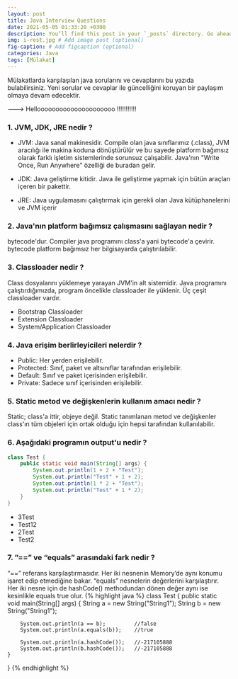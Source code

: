 ```yaml
---
layout: post
title: Java Interview Questions
date: 2021-05-05 01:33:20 +0300
description: You’ll find this post in your `_posts` directory. Go ahead and edit it and re-build the site to see your changes. # Add post description (optional)
img: i-rest.jpg # Add image post (optional)
fig-caption: # Add figcaption (optional)
categories: Java
tags: [Mülakat]
---
```

Mülakatlarda karşılaşılan java sorularını ve cevaplarını bu yazıda bulabilirsiniz. Yeni sorular ve cevaplar ile güncelliğini koruyan bir paylaşım olmaya devam edecektir.

---> Hellooooooooooooooooooooo !!!!!!!!!!!

### 1.  JVM, JDK, JRE nedir ?

* JVM: Java sanal makinesidir. Compile olan java sınıflarımız (.class),  JVM aracılığı ile makina koduna dönüştürülür ve bu sayede platform bağımsız olarak farklı işletim sistemlerinde sorunsuz çalışabilir. Java'nın "Write Once, Run Anywhere" özelliği de buradan gelir.

* JDK: Java geliştirme kitidir. Java ile geliştirme yapmak için bütün araçları içeren bir pakettir.
* JRE: Java uygulamasını çalıştırmak için gerekli olan Java kütüphanelerini ve JVM içerir

### 2.  Java'nın platform bağımsız çalışmasını sağlayan nedir ?
bytecode'dur. Compiler java programını class'a yani bytecode'a çevirir. bytecode platform bağımsız her bilgisayarda çalıştırılabilir.
### 3.  Classloader nedir ?
Class dosyalarını yüklemeye yarayan JVM'in alt sistemidir. Java programını çalıştırdığımızda, program öncelikle classloader ile yüklenir.
Üç çeşit classloader vardır.
* Bootstrap Classloader
* Extension Classloader
* System/Application Classloader

### 4.  Java erişim berlirleyicileri nelerdir ?
* Public:  Her yerden erişilebilir.
* Protected:  Sınıf, paket ve altsınıflar tarafından erişilebilir.
* Default:  Sınıf ve paket içerisinden erişilebilir.
* Private:  Sadece sınıf içerisinden erişilebilir.

### 5.  Static metod ve değişkenlerin kullanım amacı nedir ?
Static; class'a ittir, objeye değil. Static tanımlanan metod ve değişkenler class'ın tüm objeleri için ortak olduğu için hepsi tarafından kullanılabilir.

### 6.  Aşağıdaki programın output'u nedir ?

```java
class Test {
    public static void main(String[] args) {
        System.out.println(1 + 2 + "Test");
        System.out.println("Test" + 1 + 2);
        System.out.println(1 * 2 + "Test");
        System.out.println("Test" + 1 * 2);
    }
}
```
* 3Test
* Test12
* 2Test
* Test2


### 7.  ”==” ve “equals” arasındaki fark nedir ?
“==” referans karşılaştırmasıdır. Her iki nesnenin Memory’de aynı konumu işaret edip etmediğine bakar.
“equals” nesnelerin değerlerini karşılaştırır. Her iki nesne için de hashCode() methodundan dönen değer aynı ise kesinlikle equals true olur.
{% highlight java %}
class Test {
    public static void main(String[] args) {
        String a = new String("String1");
        String b = new String("String1");

        System.out.println(a == b);         //false
        System.out.println(a.equals(b));    //true

        System.out.println(a.hashCode());   //-217105888
        System.out.println(b.hashCode());   //-217105888
    }

}
{% endhighlight %}
